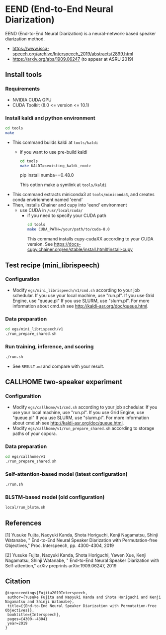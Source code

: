 # EEND (End-to-End Neural Diarization)

EEND (End-to-End Neural Diarization) is a neural-network-based speaker diarization method.
- https://www.isca-speech.org/archive/Interspeech_2019/abstracts/2899.html
- https://arxiv.org/abs/1909.06247 (to appear at ASRU 2019)

## Install tools
### Requirements
 - NVIDIA CUDA GPU
 - CUDA Toolkit (8.0 <= version <= 10.1)

### Install kaldi and python environment
```bash
cd tools
make
```
- This command builds kaldi at `tools/kaldi`
  - if you want to use pre-build kaldi
    ```bash
    cd tools
    make KALDI=<existing_kaldi_root>
    ```
    pip install numba==0.48.0
    
    This option make a symlink at `tools/kaldi`
- This command extracts miniconda3 at `tools/miniconda3`, and creates conda envirionment named 'eend'
- Then, installs Chainer and cupy into 'eend' environment
  - use CUDA in `/usr/local/cuda/`
    - if you need to specify your CUDA path
      ```bash
      cd tools
      make CUDA_PATH=/your/path/to/cuda-8.0
      ```
      This command installs cupy-cudaXX according to your CUDA version.
      See https://docs-cupy.chainer.org/en/stable/install.html#install-cupy

## Test recipe (mini_librispeech)
### Configuration
- Modify `egs/mini_librispeech/v1/cmd.sh` according to your job schedular.
If you use your local machine, use "run.pl".
If you use Grid Engine, use "queue.pl"
If you use SLURM, use "slurm.pl".
For more information about cmd.sh see http://kaldi-asr.org/doc/queue.html.
### Data preparation
```bash
cd egs/mini_librispeech/v1
./run_prepare_shared.sh
```
### Run training, inference, and scoring
```bash
./run.sh
```
- See `RESULT.md` and compare with your result.

## CALLHOME two-speaker experiment
### Configuraition
- Modify `egs/callhome/v1/cmd.sh` according to your job schedular.
If you use your local machine, use "run.pl".
If you use Grid Engine, use "queue.pl"
If you use SLURM, use "slurm.pl".
For more information about cmd.sh see http://kaldi-asr.org/doc/queue.html.
- Modify `egs/callhome/v1/run_prepare_shared.sh` according to storage paths of your copora.

### Data preparation
```bash
cd egs/callhome/v1
./run_prepare_shared.sh
```
### Self-attention-based model (latest configuration)
```bash
./run.sh
```
### BLSTM-based model (old configuration)
```bash
local/run_blstm.sh
```

## References
[1] Yusuke Fujita, Naoyuki Kanda, Shota Horiguchi, Kenji Nagamatsu, Shinji Watanabe, "
End-to-End Neural Speaker Diarization with Permutation-free Objectives," Proc. Interspeech, pp. 4300-4304, 2019

[2] Yusuke Fujita, Naoyuki Kanda, Shota Horiguchi, Yawen Xue, Kenji Nagamatsu, Shinji Watanabe, "
End-to-End Neural Speaker Diarization with Self-attention," arXiv preprints arXiv:1909.06247, 2019


## Citation
```
@inproceedings{Fujita2019Interspeech,
 author={Yusuke Fujita and Naoyuki Kanda and Shota Horiguchi and Kenji Nagamatsu and Shinji Watanabe},
 title={{End-to-End Neural Speaker Diarization with Permutation-free Objectives}},
 booktitle={Interspeech},
 pages={4300--4304}
 year=2019
}
```
